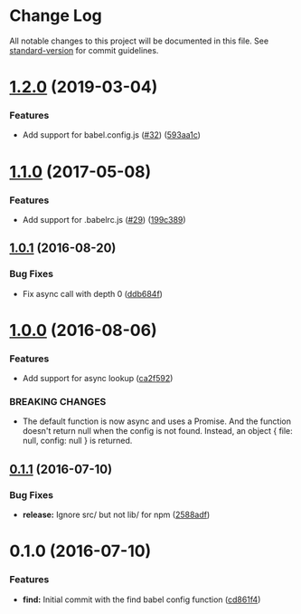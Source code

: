 # Change Log

All notable changes to this project will be documented in this file. See [standard-version](https://github.com/conventional-changelog/standard-version) for commit guidelines.

<a name="1.2.0"></a>
# [1.2.0](https://github.com/tleunen/find-babel-config/compare/v1.1.0...v1.2.0) (2019-03-04)


### Features

* Add support for babel.config.js ([#32](https://github.com/tleunen/find-babel-config/issues/32)) ([593aa1c](https://github.com/tleunen/find-babel-config/commit/593aa1c))



<a name="1.1.0"></a>
# [1.1.0](https://github.com/tleunen/find-babel-config/compare/v1.0.1...v1.1.0) (2017-05-08)


### Features

* Add support for .babelrc.js ([#29](https://github.com/tleunen/find-babel-config/issues/29)) ([199c389](https://github.com/tleunen/find-babel-config/commit/199c389))



<a name="1.0.1"></a>
## [1.0.1](https://github.com/tleunen/find-babel-config/compare/v1.0.0...v1.0.1) (2016-08-20)


### Bug Fixes

* Fix async call with depth 0 ([ddb684f](https://github.com/tleunen/find-babel-config/commit/ddb684f))



<a name="1.0.0"></a>
# [1.0.0](https://github.com/tleunen/find-babel-config/compare/v0.1.1...v1.0.0) (2016-08-06)


### Features

* Add support for async lookup ([ca2f592](https://github.com/tleunen/find-babel-config/commit/ca2f592))


### BREAKING CHANGES

* The default function is now async and uses a Promise. And the function doesn't
return null when the config is not found. Instead, an object { file: null,
config: null } is returned.



<a name="0.1.1"></a>
## [0.1.1](https://github.com/tleunen/find-babel-config/compare/v0.1.0...v0.1.1) (2016-07-10)


### Bug Fixes

* **release:** Ignore src/ but not lib/ for npm ([2588adf](https://github.com/tleunen/find-babel-config/commit/2588adf))



<a name="0.1.0"></a>
# 0.1.0 (2016-07-10)


### Features

* **find:** Initial commit with the find babel config function ([cd861f4](https://github.com/tleunen/find-babel-config/commit/cd861f4))
